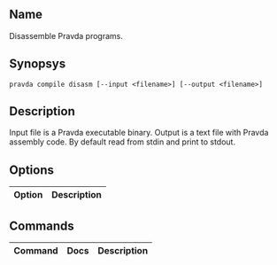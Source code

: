 ## Name
Disassemble Pravda programs.

## Synopsys
```
pravda compile disasm [--input <filename>] [--output <filename>]
```

## Description

Input file is a Pravda executable binary. Output is a text file with
Pravda assembly code. By default read from stdin and print to stdout.
            
## Options

|Option|Description|
|----|----|

## Commands

|Command|Docs|Description|
|----|----|----|
